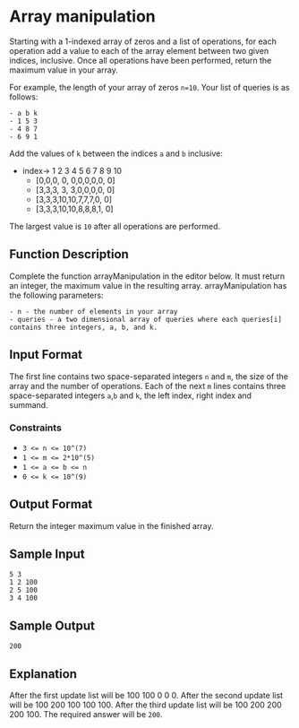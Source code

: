 # Array manipulation

Starting with a 1-indexed array of zeros and a list of operations, for each operation add a value to each of the array element between two given indices, inclusive. Once all operations have been performed, return the maximum value in your array.

For example, the length of your array of zeros `n=10`. Your list of queries is as follows:

    - a b k
    - 1 5 3
    - 4 8 7
    - 6 9 1

Add the values of `k` between the indices `a` and `b` inclusive:

- index->	 1 2 3  4  5 6 7 8 9 10
    - [0,0,0, 0, 0,0,0,0,0, 0]
    - [3,3,3, 3, 3,0,0,0,0, 0]
    - [3,3,3,10,10,7,7,7,0, 0]
    - [3,3,3,10,10,8,8,8,1, 0]

The largest value is `10` after all operations are performed.

## Function Description

Complete the function arrayManipulation in the editor below. It must return an integer, the maximum value in the resulting array.
arrayManipulation has the following parameters:

    - n - the number of elements in your array
    - queries - a two dimensional array of queries where each queries[i] contains three integers, a, b, and k.

## Input Format

The first line contains two space-separated integers `n` and `m`, the size of the array and the number of operations.
Each of the next `m` lines contains three space-separated integers `a`,`b` and `k`, the left index, right index and summand.

### Constraints

- `3 <= n <= 10^(7)`
- `1 <= m <= 2*10^(5)`
- `1 <= a <= b <= n`
- `0 <= k <= 10^(9)`

## Output Format

Return the integer maximum value in the finished array.

## Sample Input
```
5 3
1 2 100
2 5 100
3 4 100
```
## Sample Output
```
200
```

##  Explanation

After the first update list will be 100 100 0 0 0.
After the second update list will be 100 200 100 100 100.
After the third update list will be 100 200 200 200 100.
The required answer will be `200`.